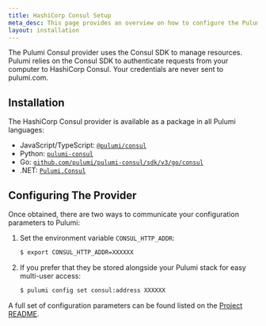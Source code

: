 ```yaml
---
title: HashiCorp Consul Setup
meta_desc: This page provides an overview on how to configure the Pulumi Consul Provider.
layout: installation
---
```


The Pulumi Consul provider uses the Consul SDK to manage resources.
Pulumi relies on the Consul SDK to authenticate requests from your computer to HashiCorp Consul. Your credentials are never sent
to pulumi.com.

## Installation

The HashiCorp Consul provider is available as a package in all Pulumi languages:

* JavaScript/TypeScript: [`@pulumi/consul`](https://www.npmjs.com/package/@pulumi/consul)
* Python: [`pulumi-consul`](https://pypi.org/project/pulumi-consul/)
* Go: [`github.com/pulumi/pulumi-consul/sdk/v3/go/consul`](https://github.com/pulumi/pulumi-consul)
* .NET: [`Pulumi.Consul`](https://www.nuget.org/packages/Pulumi.Consul)

## Configuring The Provider

Once obtained, there are two ways to communicate your configuration parameters to Pulumi:

1. Set the environment variable `CONSUL_HTTP_ADDR`:

    ```bash
    $ export CONSUL_HTTP_ADDR=XXXXXX
    ```

2. If you prefer that they be stored alongside your Pulumi stack for easy multi-user access:

    ```bash
    $ pulumi config set consul:address XXXXXX
    ```

A full set of configuration parameters can be found listed on the [Project README](https://github.com/pulumi/pulumi-consul/blob/master/README.md).
